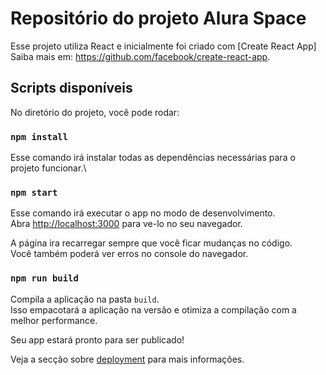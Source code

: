 # Repositório do projeto Alura Space

Esse projeto utiliza React e inicialmente foi criado com [Create React App]
Saiba mais em: https://github.com/facebook/create-react-app.

## Scripts disponíveis

No diretório do projeto, você pode rodar:

### `npm install`

Esse comando irá instalar todas as dependências necessárias para o projeto funcionar.\

### `npm start`

Esse comando irá executar o app no modo de desenvolvimento.\
Abra [http://localhost:3000](http://localhost:3000) para ve-lo no seu navegador.

A página ira recarregar sempre que você ficar mudanças no código.\
Você também poderá ver erros no console do navegador.

### `npm run build`

Compila a aplicação na pasta `build`.\
Isso empacotará a aplicação na versão e otimiza a compilação com a melhor performance.

Seu app estará pronto para ser publicado!

Veja a secção sobre [deployment](https://facebook.github.io/create-react-app/docs/deployment) para mais informações.
